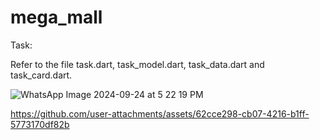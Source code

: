 # mega_mall

Task:

Refer to the file task.dart, task_model.dart, task_data.dart and task_card.dart.

![WhatsApp Image 2024-09-24 at 5 22 19 PM](https://github.com/user-attachments/assets/6b30cfd9-40e7-4aa1-a534-e90ede190a00)


https://github.com/user-attachments/assets/62cce298-cb07-4216-b1ff-5773170df82b
